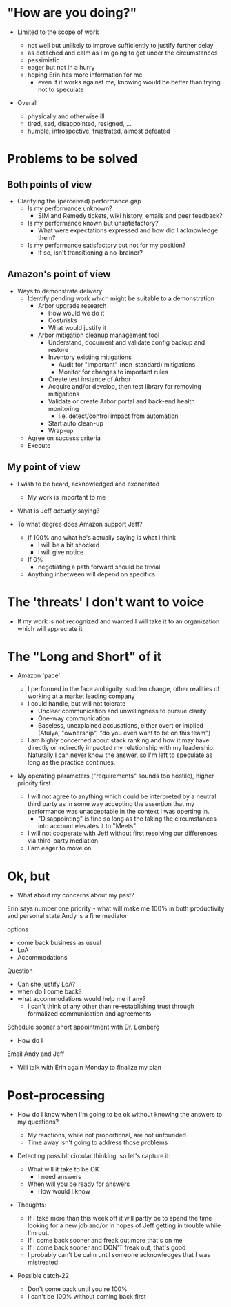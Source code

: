 # "How are you doing?"

- Limited to the scope of work
  - not well but unlikely to improve sufficiently to justify further delay
  - as detached and calm as I'm going to get under the circumstances
  - pessimistic
  - eager but not in a hurry
  - hoping Erin has more information for me
    - even if it works against me, knowing would be better than trying not to speculate

- Overall
  - physically and otherwise ill
  - tired, sad, disappointed, resigned, ...
  - humble, introspective, frustrated, almost defeated

# Problems to be solved

## Both points of view

- Clarifying the (perceived) performance gap
  - Is my performance unknown?
    - SIM and Remedy tickets, wiki history, emails and peer feedback?
  - Is my performance known but unsatisfactory?
    - What were expectations expressed and how did I acknowledge them?
  - Is my performance satisfactory but not for my position?
    - If so, isn't transitioning a no-brainer?

## Amazon's point of view

- Ways to demonstrate delivery
  - Identify pending work which might be suitable to a demonstration
    - Arbor upgrade research 
      - How would we do it
      - Cost/risks
      - What would justify it
    - Arbor mitigation cleanup management tool
      - Understand, document and validate config backup and restore
      - Inventory existing mitigations
        - Audit for "important" (non-standard) mitigations
        - Monitor for changes to important rules
      - Create test instance of Arbor
      - Acquire and/or develop, then test library for removing mitigations
      - Validate or create Arbor portal and back-end health monitoring
        - i.e. detect/control impact from automation
      - Start auto clean-up
      - Wrap-up
  - Agree on success criteria
  - Execute

## My point of view

- I wish to be heard, acknowledged and exonerated
  - My work is important to me

- What is Jeff _actually_ saying?

- To what degree does Amazon support Jeff?
  - If 100% and what he's actually saying is what I think
    - I will be a bit shocked
    - I will give notice
  - If 0%
    - negotiating a path forward should be trivial
  - Anything inbetween will depend on specifics

# The 'threats' I don't want to voice

- If my work is not recognized and wanted I will take it to an organization which will appreciate it

# The "Long and Short" of it

- Amazon 'pace'
  - I performed in the face ambiguity, sudden change, other realities of working at a market leading company
  - I could handle, but will not tolerate 
    - Unclear communication and unwillingness to pursue clarity
    - One-way communication
    - Baseless, unexplained accusations, either overt or implied (Atulya,
      "ownership", "do you even want to be on this team")
  - I am highly concerned about stack ranking and how it may have directly or
    indirectly impacted my relationship with my leadership. Naturally I can
    never know the answer, so I'm left to speculate as long as the practice
    continues.

- My operating parameters ("requirements" sounds too hostile), higher priority first
  - I will not agree to anything which could be interpreted by a neutral third
    party as in some way accepting the assertion that my performance was
    unacceptable in the context I was operting in.
    - "Disappointing" is fine so long as the taking the circumstances into
      account elevates it to "Meets" 
  - I will not cooperate with Jeff without first resolving our differences via
    third-party mediation.
  - I am eager to move on

# Ok, but

- What about my concerns about my past?

Erin says
  number one priority - what will make me 100% in both productivity and personal state
  Andy is a fine mediator

options
  - come back business as usual
  - LoA
  - Accommodations

Question

  - Can she justify LoA?
  - when do I come back?
  - what accommodations would help me if any?
    - I can't think of any other than re-establishing trust through formalized communication and agreements

Schedule sooner short appointment with Dr. Lemberg
  - How do I 

Email Andy and Jeff
  - Will talk with Erin again Monday to finalize my plan

# Post-processing

- How do I know when I'm going to be ok without knowing the answers to my
  questions?
  - My reactions, while not proportional, are not unfounded
  - Time away isn't going to address those problems

- Detecting possiblt circular thinking, so let's capture it:
  - What will it take to be OK
    - I need answers
  - When will you be ready for answers
    - How would I know

- Thoughts:
  - If I take more than this week off it will partly be to spend the time
    looking for a new job and/or in hopes of Jeff getting in trouble while I'm
    out.
  - If I come back sooner and freak out more that's on me
  - If I come back sooner and DON'T freak out, that's good
  - I probably can't be calm until someone acknowledges that I was mistreated

- Possible catch-22
  - Don't come back until you're 100%
  - I can't be 100% without coming back first

